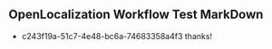 ## OpenLocalization Workflow Test MarkDown
* c243f19a-51c7-4e48-bc6a-74683358a4f3 thanks!

<!--HONumber=Jul16_HO2-->


